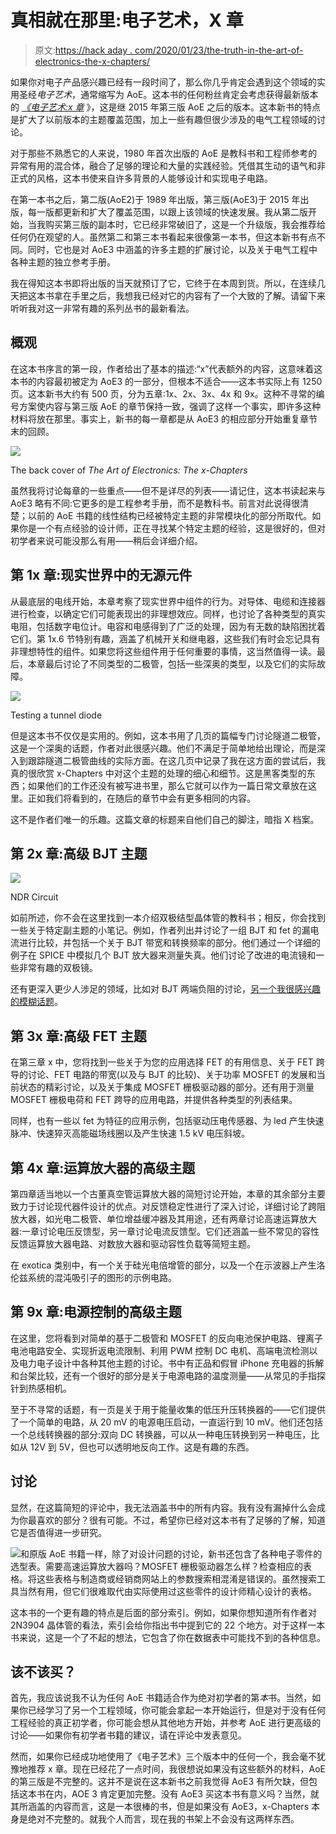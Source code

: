 # 真相就在那里:电子艺术，X 章

> 原文:[https://hack aday . com/2020/01/23/the-truth-in-the-art-of-electronics-the-x-chapters/](https://hackaday.com/2020/01/23/the-truth-is-in-there-the-art-of-electronics-the-x-chapters/)

如果你对电子产品感兴趣已经有一段时间了，那么你几乎肯定会遇到这个领域的实用圣经*电子艺术*，通常缩写为 AoE。这本书的任何粉丝肯定会考虑获得最新版本的 [*《电子艺术:x 章*](https://x.artofelectronics.net/) 》，这是继 2015 年第三版 AoE 之后的版本。这本新书的特点是扩大了以前版本的主题覆盖范围，加上一些有趣但很少涉及的电气工程领域的讨论。

对于那些不熟悉它的人来说，1980 年首次出版的 AoE 是教科书和工程师参考的异常有用的混合体，融合了足够的理论和大量的实践经验。凭借其生动的语气和非正式的风格，这本书使来自许多背景的人能够设计和实现电子电路。

在第一本书之后，第二版(AoE2)于 1989 年出版，第三版(AoE3)于 2015 年出版，每一版都更新和扩大了覆盖范围，以跟上该领域的快速发展。我从第二版开始，当我购买第三版的副本时，它已经非常破旧了，这是一个升级版，我会推荐给任何仍在观望的人。虽然第二和第三本书看起来很像第一本书，但这本新书有点不同。同时，它也是对 AoE3 中涵盖的许多主题的扩展讨论，以及关于电气工程中各种主题的独立参考手册。

我在得知这本书即将出版的当天就预订了它，它终于在本周到货。所以，在连续几天把这本书拿在手里之后，我想我已经对它的内容有了一个大致的了解。请留下来听听我对这一非常有趣的系列丛书的最新看法。

## 概观

在这本书序言的第一段，作者给出了基本的描述:“x”代表额外的内容，这意味着这本书的内容最初被定为 AoE3 的一部分，但根本不适合——这本书实际上有 1250 页。这本新书大约有 500 页，分为五章:1x、2x、3x、4x 和 9x。这种不寻常的编号方案使内容与第三版 AoE 的章节保持一致，强调了这样一个事实，即许多这种材料将放在那里。事实上，新书的每一章都是从 AoE3 的相应部分开始重复章节末的回顾。

[![](../Images/aea03a24dbb88086bddc5672953d992b.png)](https://hackaday.com/wp-content/uploads/2020/01/x-chapters-back-cover-color-adjusted.jpg)

The back cover of *The Art of Electronics: The x-Chapters*

虽然我将讨论每章的一些重点——但不是详尽的列表——请记住，这本书读起来与 AoE3 略有不同:它更多的是工程参考手册，而不是教科书。前言对此说得很清楚；以前的 AoE 书籍的线性结构已经被特定主题的非常模块化的部分所取代。如果你是一个有点经验的设计师，正在寻找某个特定主题的经验，这是很好的，但对初学者来说可能没那么有用——稍后会详细介绍。

## 第 1x 章:现实世界中的无源元件

从最底层的电线开始，本章考察了现实世界中组件的行为。对导体、电缆和连接器进行检查，以确定它们可能表现出的非理想效应。同样，也讨论了各种类型的真实电阻，包括数字电位计。电容和电感得到了广泛的处理，因为有无数的缺陷困扰着它们。第 1x.6 节特别有趣，涵盖了机械开关和继电器，这些我们有时会忘记具有非理想特性的组件。如果您将这些组件用于任何重要的事情，这当然值得一读。最后，本章最后讨论了不同类型的二极管，包括一些深奥的类型，以及它们的实际故障。

[![](../Images/12bf655a7e9c416d37871006501677f8.png)](https://hackaday.com/wp-content/uploads/2019/04/tunnel-diode-switching-test-jig-1.jpg)

Testing a tunnel diode

但是这本书不仅仅是实用的。例如，这本书用了几页的篇幅专门讨论隧道二极管，这是一个深奥的话题，作者对此很感兴趣。他们不满足于简单地给出理论，而是深入到跟踪隧道二极管曲线的实际方面。在这几页中记录了我在这方面的尝试后，我真的很欣赏 x-Chapters 中对这个主题的处理的细心和细节。这是黑客类型的东西；如果他们的工作还没有被写进书里，那么它就可以作为一篇日常文章放在这里。正如我们将看到的，在随后的章节中会有更多相同的内容。

这不是作者们唯一的乐趣。这篇文章的标题来自他们自己的脚注，暗指 X 档案。

## 第 2x 章:高级 BJT 主题

[![](../Images/b85e80969648e1390c43b3de03681cd6.png)](https://hackaday.com/wp-content/uploads/2019/04/2019-prototype.jpg)

NDR Circuit

如前所述，你不会在这里找到一本介绍双极结型晶体管的教科书；相反，你会找到一些关于特定副主题的小笔记。例如，作者列出并讨论了一组 BJT 和 fet 的漏电流进行比较，并包括一个关于 BJT 带宽和转换频率的部分。他们通过一个详细的例子在 SPICE 中模拟几个 BJT 放大器来测量失真。他们讨论了改进的电流镜和一些非常有趣的双极镜。

还有更深入更少人涉足的领域，比如对 BJT 两端负阻的讨论，[另一个我很感兴趣的模糊话题](https://hackaday.com/2019/05/08/fun-with-negative-resistance-jellybean-transistors/)。

## 第 3x 章:高级 FET 主题

在第三章 x 中，您将找到一些关于为您的应用选择 FET 的有用信息、关于 FET 跨导的讨论、FET 电路的带宽(以及与 BJT 的比较)、关于功率 MOSFET 的发展和当前状态的精彩讨论，以及关于集成 MOSFET 栅极驱动器的部分。还有用于测量 MOSFET 栅极电荷和 FET 跨导的应用电路，并提供各种类型的列表结果。

同样，也有一些以 fet 为特征的应用示例，包括驱动压电传感器、为 led 产生快速脉冲、快速猝灭高能磁场线圈以及产生快速 1.5 kV 电压斜坡。

## 第 4x 章:运算放大器的高级主题

第四章适当地以一个古董真空管运算放大器的简短讨论开始，本章的其余部分主要致力于讨论现代器件设计的优点。对反馈稳定性进行了深入讨论，详细讨论了跨阻放大器，如光电二极管、单位增益缓冲器及其用途，还有两章讨论高速运算放大器:一章讨论电压反馈型，另一章讨论电流反馈型。它们还涵盖一些不常见的容性反馈运算放大器电路、对数放大器和驱动容性负载等简短主题。

在 exotica 类别中，有一个关于硅光电倍增管的部分，以及一个在示波器上产生洛伦兹系统的混沌吸引子的图形的示例电路。

## 第 9x 章:电源控制的高级主题

在这里，您将看到对简单的基于二极管和 MOSFET 的反向电池保护电路、锂离子电池电路安全、实现折返电流限制、利用 PWM 控制 DC 电机、高端电流检测以及电力电子设计中各种其他主题的讨论。书中有正品和假冒 iPhone 充电器的拆解和台架比较，还有一个很好的部分是关于电源电路的温度测量——从常见的手指探针到热感相机。

至于不寻常的话题，有一页是关于用于能量收集的低压升压转换器的——它们提供了一个简单的电路，从 20 mV 的电源电压启动，一直运行到 10 mV。他们还包括一个总线转换器的部分:双向 DC 转换器，可以从一种电压转换到另一种电压，比如从 12V 到 5V，但也可以透明地反向工作。这是有趣的东西。

## 讨论

显然，在这篇简短的评论中，我无法涵盖书中的所有内容。我有没有漏掉什么会成为你最喜欢的部分？很有可能。不过，希望你已经对这本书有了足够的了解，知道它是否值得进一步研究。

![](../Images/6a2888b526dfcf158d5944f242bf019d.png)和原版 AoE 书籍一样，除了对设计问题的讨论，新书还包含了各种电子零件的选型表。需要高速运算放大器吗？MOSFET 栅极驱动器怎么样？检查相应的表格。将这些表格与制造商或经销商网站上的参数搜索相混淆是错误的。虽然搜索工具当然有用，但它们很难取代由实际使用过这些零件的设计师精心设计的表格。

这本书的一个更有趣的特点是后面的部分索引。例如，如果你想知道所有作者对 2N3904 晶体管的看法，索引会给你指出书中提到它的 22 个地方。对于这样一本书来说，这是一个了不起的想法，它包含了你在数据表中可能找不到的各种信息。

## 该不该买？

首先，我应该说我不认为任何 AoE 书籍适合作为绝对初学者的第*本*书。当然，如果你已经学习了另一个工程领域，你可能会拿起一本开始运行，但是对于没有任何工程经验的真正初学者，你可能会想从其他地方开始，并参考 AoE 进行更高级的讨论——如果你有初学者书籍的建议，请在评论中发表意见。

然而，如果你已经成功地使用了《电子艺术》三个版本中的任何一个，我会毫不犹豫地推荐 x 章。现在已经花了一点时间，我很想说如果没有这些额外的材料，AoE 的第三版是不完整的。这并不是说在这本新书之前我觉得 AoE3 有所欠缺，但包括这本书在内，AOE 3 肯定更加完整。没有 AoE3 买这本书有意义吗？当然，就其所涵盖的内容而言，这是一本很棒的书，但是如果没有 AoE3，x-Chapters 本身是绝对不完整的。就我个人而言，现在我的书架上不会没有这两样东西。